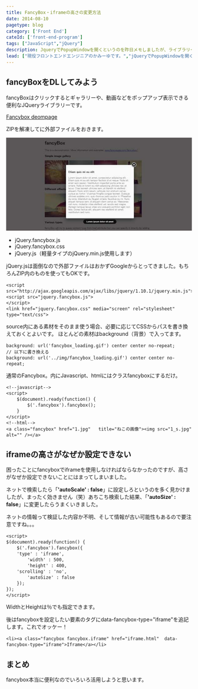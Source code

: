 ```yaml
---
title: FancyBox・iframeの高さの変更方法
date: 2014-08-10
pagetype: blog
category: ['Front End']
cateId: ['front-end-program']
tags: ["JavaScript","jQuery"]
description: JqueryでPopupWindowを開くというのを昨日メモしましたが、ライブラリーを使ってもっとかっこよくしたい！ということでFancyboxがお勧めということで使ってみました。ギャラリーや動画などもかっこよく開けて良い感じでした。
lead: ["現役フロントエンドエンジニアのかみーゆです。","jQueryでPopupWindowを開くというのを昨日メモしましたが、ライブラリーを使ってもっとかっこよくしたい！ということでFancyboxがお勧めということで使ってみました。ギャラリーや動画などもかっこよく開けて良い感じでした。"]
---
```

## fancyBoxをDLしてみよう
fancyBoxはクリックするとギャラリーや、動画などをポップアップ表示できる便利なJQueryライブラリーです。

[Fancybox deompage](http://fancyapps.com/fancybox/)

ZIPを解凍して<head>に外部ファイルをおきます。

![クリックしても反応しない！？](./images/2014/entry184-1.jpg)
* jQuery.fancybox.js
* jQuery.fancybox.css
* jQuery.js（軽量タイプのjQuery.min.js使用します）

jQuery.jsは面倒なので外部ファイルはおかずGoogleからとってきました。もちろんZIP内のものを使ってもOKです。

```
<script src="http://ajax.googleapis.com/ajax/libs/jquery/1.10.1/jquery.min.js">
<script src="jquery.fancybox.js">
</script>
<link href="jquery.fancybox.css" media="screen" rel="stylesheet" type="text/css">
```

source内にある素材をそのまま使う場合、必要に応じてCSSからパスを書き換えておくとよいです。 ほとんどの素材はbackground（背景）で入ってます。

```
background: url('fancybox_loading.gif') center center no-repeat;
// 以下に書き換える
background: url('../img/fancybox_loading.gif') center center no-repeat;
```

通常のFancybox。内にJavascript、htmlにはクラスfancyboxにするだけ。

```
<!--javascript-->
<script>
    $(document).ready(function() {
        $('.fancybox').fancybox();
    }
</script>
<!--html-->
<a class="fancybox" href="1.jpg"   title="ねこの画像"><img src="1_s.jpg" alt="" /></a>
```
## iframeの高さがなぜか設定できない
困ったことにfancyboxでiframeを使用しなければならなかったのですが、高さがなぜか設定できないことにはまってしまいました。

ネットで検索したら「**'autoScale' : false**」に設定しろというのを多く見かけましたが、まったく効きません（笑）あちこち検索した結果、「**'autoSize' : false**」に変更したらうまくいきました。

ネットの情報って検証した内容か不明、そして情報が古い可能性もあるので要注意ですね。。。

```
<script>
$(document).ready(function() {
    $('.fancybox').fancybox({
    'type' : 'iframe',
        'width' : 500,
        'height' : 400,
    'scrolling' : 'no',
        'autoSize' : false
    });
});
</script>
```

WidthとHeightは％でも指定できます。

後はfancyboxを設定したい要素のタグにdata-fancybox-type="iframe"を追記します。これでオッケー！

```
<li><a class="fancybox fancybox.iframe" href="iframe.html"  data-fancybox-type="iframe">Iframe</a></li>
```

## まとめ
fancybox本当に便利なのでいろいろ活用しようと思います。
